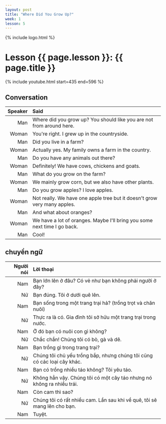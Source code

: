 ```yaml
---
layout: post
title: "Where Did You Grow Up?"
week: 1
lesson: 5
---
```


{% include logo.html %}
  
# Lesson {{ page.lesson }}: {{ page.title }}

{% include youtube.html start=435 end=596 %}

## Conversation

Speaker | Said
---: | :---
Man | Where did you grow up? You should like you are not from around here.
Woman | You're right. I grew up in the countryside.
Man | Did you live in a farm?
Woman | Actually yes. My family owns a farm in the country.
Man | Do you have any animals out there?
Woman | Definitely! We have cows, chickens and goats.
Man | What do you grow on the farm?
Woman | We mainly grow corn, but we also have other plants.
Man | Do you grow apples? I love apples.
Woman | Not really. We have one apple tree but it doesn't grow very many apples.
Man | And what about oranges?
Woman | We have a lot of oranges. Maybe I'll bring you some next time I go back.
Man | Cool!

## chuyển ngữ

Người nói | Lời thoại
---: | :---
Nam | Bạn lớn lên ở đâu? Có vẻ như bạn không phải người ở đây?
Nữ | Bạn đúng. Tôi ở dưới quê lên.
Nam | Bạn sống trong một trang trại hả? (trồng trọt và chăn nuôi)
Nữ | Thực ra là có. Gia đình tôi sở hữu một trang trại trong nước.
Nam | Ở đó bạn có nuôi con gì không?
Nữ | Chắc chắn! Chúng tôi có bò, gà và dê.
Nam | Bạn trồng gì trong trang trại?
Nữ | Chúng tôi chủ yếu trồng bắp, nhưng chúng tôi cũng có các loại cây khác.
Nam | Bạn có trồng nhiều táo không? Tôi yêu táo.
Nữ | Không hẳn vậy. Chúng tôi có một cây táo nhưng nó không ra nhiều trái.
Nam | Còn cam thì sao?
Nữ | Chúng tôi có rất nhiều cam. Lần sau khi về quê, tôi sẽ mang lên cho bạn.
Nam | Tuyệt.
